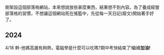 剛架設這個部落格網站，本來想說放些甚麼東西，結果想不到內容。為了養成經營部落格的習慣，不想讓這個網站死在搖籃中，先從每一天日記(廢文)開始著手好了。

2024
---
4/18
幹-他媽高雄有夠熱，電磁學是什麼可以吃嗎?期中考快結束了!繼續**加油!**
